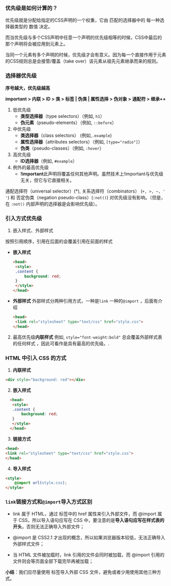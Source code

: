 ### 优先级是如何计算的？

优先级就是分配给指定的CSS声明的一个权重，它由 匹配的选择器中的 每一种选择器类型的 数值 决定。

而当优先级与多个CSS声明中任意一个声明的优先级相等的时候，CSS中最后的那个声明将会被应用到元素上。

当同一个元素有多个声明的时候，优先级才会有意义。因为每一个直接作用于元素的CSS规则总是会接管/覆盖（take over）该元素从祖先元素继承而来的规则。

### 选择器优先级

**序号越大，优先级越高**

**important > 内联 > ID > 类 > 标签 | 伪类 | 属性选择 > 伪对象 > 通配符 > 继承++**


1. 低优先级
   * **类型选择器**（type selectors）（例如, `h1`）
   * **伪元素**（pseudo-elements）（例如, `::before`）
2. 中优先级
   * **类选择器**（class selectors） \(例如,`.example`\)
   * **属性选择器**（attributes selectors）（例如, `[type="radio"]`）
   * **伪类**（pseudo-classes）（例如, `:hover`）
3. 高优先级
   * **ID选择器**（例如, `#example`）
4. 例外的最高优先级
   * **!important**此声明将覆盖任何其他声明。虽然技术上!important与优先级无关，但它与它直接相关。

通配选择符（universal selector）\(\*\), 关系选择符（combinators） \(`+, >, ~, ' '`\)  和 否定伪类（negation pseudo-class）\(`:not()`\) 对优先级没有影响。（但是，在 `:not()` 内部声明的选择器是会影响优先级）。

### 引入方式优先级


1. 嵌入样式、外部样式

按照引用顺序，引用在后面的会覆盖引用在前面的样式
  * **嵌入样式**
    ```html
    <head>
     <style>
     .content {
         background: red;
     }
     </style>
    </head>
    ```
  * **外部样式** 外部样式分两种引用方式，一种是`link` 一种的`@import` ，后面有介绍
    ```html
    <head>
     <link rel="stylesheet" type="text/css" href="style.css">
    </head>
    ```

2. 最高优先级**内联样式**
例如, `style="font-weight:bold"` 总会覆盖外部样式表的任何样式 ，因此可看作是具有最高的优先级。.

### HTML 中引入 CSS 的方式

1. **内联样式**


```html
<div style="background: red"></div>
```


2. **嵌入样式**
```html
  <head>
   <style>
   .content {
       background: red;
   }
   </style>
  </head>
```


3. **链接方式**
```html
<head>
<link rel="stylesheet" type="text/css" href="style.css">
</head>
```
4. **导入样式**


```html
<style>
    @import url(style.css);
</style>
```
### `link`链接方式和`@import`导入方式区别

* link 属于 HTML，通过 <link> 标签中的 href 属性来引入外部文件，而 @import 属于 CSS，所以导入语句应写在 CSS 中，要注意的是**导入语句应写在样式表的开头**，否则无法正确导入外部文件；

* @import 是 CSS2.1 才出现的概念，所以如果浏览器版本较低，无法正确导入外部样式文件；

* 当 HTML 文件被加载时，link 引用的文件会同时被加载，而 @import 引用的文件则会等页面全部下载完毕再被加载；

**小结**：我们应尽量使用 <link> 标签导入外部 CSS 文件，避免或者少用使用其他三种方式。



